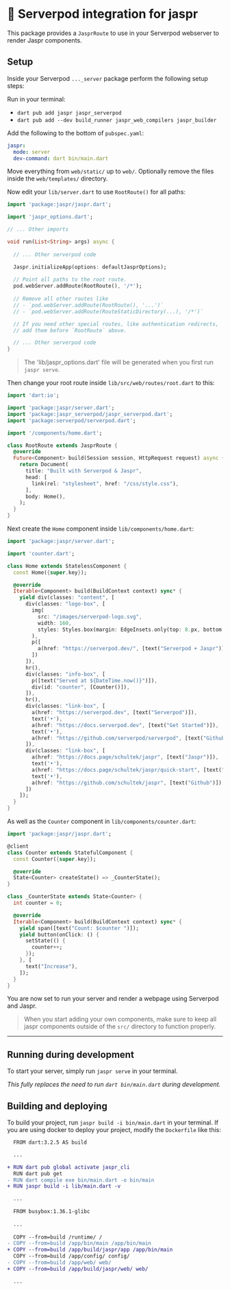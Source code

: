 # 🚀 Serverpod integration for jaspr

This package provides a `JasprRoute` to use in your Serverpod webserver to render Jaspr components.

## Setup

Inside your Serverpod `..._server` package perform the following setup steps:

Run in your terminal:

- `dart pub add jaspr jaspr_serverpod`
- `dart pub add --dev build_runner jaspr_web_compilers jaspr_builder`

Add the following to the bottom of `pubspec.yaml`:

```yaml
jaspr:
  mode: server
  dev-command: dart bin/main.dart
```

Move everything from `web/static/` up to `web/`. Optionally remove the files inside the `web/templates/` directory.

Now edit your `lib/server.dart` to use `RootRoute()` for all paths:

```dart
import 'package:jaspr/jaspr.dart';

import 'jaspr_options.dart';

// ... Other imports

void run(List<String> args) async {
  
  // ... Other serverpod code

  Jaspr.initializeApp(options: defaultJasprOptions);
  
  // Point all paths to the root route.
  pod.webServer.addRoute(RootRoute(), '/*');
  
  // Remove all other routes like 
  // - `pod.webServer.addRoute(RootRoute(), '...')` 
  // - `pod.webServer.addRoute(RouteStaticDirectory(...), '/*')`

  // If you need other special routes, like authentication redirects, 
  // add them before `RootRoute` above.

  // ... Other serverpod code
}

```

> The 'lib/jaspr_options.dart' file will be generated when you first run `jaspr serve`.

Then change your root route inside `lib/src/web/routes/root.dart` to this:

```dart
import 'dart:io';

import 'package:jaspr/server.dart';
import 'package:jaspr_serverpod/jaspr_serverpod.dart';
import 'package:serverpod/serverpod.dart';

import '/components/home.dart';

class RootRoute extends JasprRoute {
  @override
  Future<Component> build(Session session, HttpRequest request) async {
    return Document(
      title: "Built with Serverpod & Jaspr",
      head: [
        link(rel: "stylesheet", href: "/css/style.css"),
      ],
      body: Home(),
    );
  }
}
```

Next create the `Home` component inside `lib/components/home.dart`:

```dart
import 'package:jaspr/server.dart';

import 'counter.dart';

class Home extends StatelessComponent {
  const Home({super.key});

  @override
  Iterable<Component> build(BuildContext context) sync* {
    yield div(classes: "content", [
      div(classes: "logo-box", [
        img(
          src: "/images/serverpod-logo.svg",
          width: 160,
          styles: Styles.box(margin: EdgeInsets.only(top: 8.px, bottom: 12.px)),
        ),
        p([
          a(href: "https://serverpod.dev/", [text("Serverpod + Jaspr")])
        ])
      ]),
      hr(),
      div(classes: "info-box", [
        p([text("Served at ${DateTime.now()}")]),
        div(id: "counter", [Counter()]),
      ]),
      hr(),
      div(classes: "link-box", [
        a(href: "https://serverpod.dev", [text("Serverpod")]),
        text('•'),
        a(href: "https://docs.serverpod.dev", [text("Get Started")]),
        text('•'),
        a(href: "https://github.com/serverpod/serverpod", [text("Github")]),
      ]),
      div(classes: "link-box", [
        a(href: "https://docs.page/schultek/jaspr", [text("Jaspr")]),
        text('•'),
        a(href: "https://docs.page/schultek/jaspr/quick-start", [text("Get Started")]),
        text('•'),
        a(href: "https://github.com/schultek/jaspr", [text("Github")]),
      ])
    ]);
  }
}
```

As well as the `Counter` component in `lib/components/counter.dart`:

```dart
import 'package:jaspr/jaspr.dart';

@client
class Counter extends StatefulComponent {
  const Counter({super.key});

  @override
  State<Counter> createState() => _CounterState();
}

class _CounterState extends State<Counter> {
  int counter = 0;

  @override
  Iterable<Component> build(BuildContext context) sync* {
    yield span([text("Count: $counter ")]);
    yield button(onClick: () {
      setState(() {
        counter++;
      });
    }, [
      text("Increase"),
    ]);
  }
}
```

You are now set to run your server and render a webpage using Serverpod and Jaspr.

> When you start adding your own components, make sure to keep all jaspr components outside 
> of the `src/` directory to function properly.

---

## Running during development

To start your server, simply run `jaspr serve` in your terminal. 

*This fully replaces the need to run `dart bin/main.dart` during development.*

## Building and deploying

To build your project, run `jaspr build -i bin/main.dart` in your terminal.
If you are using docker to deploy your project, modify the `Dockerfile` like this:

```diff
  FROM dart:3.2.5 AS build

  ...

+ RUN dart pub global activate jaspr_cli
  RUN dart pub get
- RUN dart compile exe bin/main.dart -o bin/main
+ RUN jaspr build -i lib/main.dart -v

  ...
  
  FROM busybox:1.36.1-glibc  
  
  ...
  
  COPY --from=build /runtime/ /
- COPY --from=build /app/bin/main /app/bin/main
+ COPY --from=build /app/build/jaspr/app /app/bin/main
  COPY --from=build /app/config/ config/
- COPY --from=build /app/web/ web/
+ COPY --from=build /app/build/jaspr/web/ web/

  ...
```
